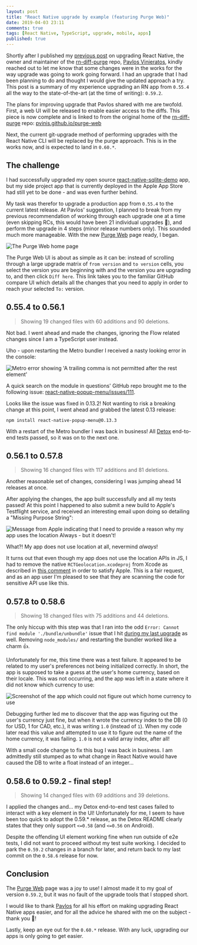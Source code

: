 ```yaml
---
layout: post
title: "React Native upgrade by example (featuring Purge Web)"
date: 2019-04-03 23:11
comments: true
tags: [React Native, TypeScript, upgrade, mobile, apps]
published: true
---
```

Shortly after I published my [previous post](/blog/2019/03/03/upgrading-react-native-with-rn-diff-purge/) on upgrading React Native, the owner and maintainer of the [rn-diff-purge](https://github.com/react-native-community/rn-diff-purge) repo, [Pavlos Vinieratos](https://github.com/pvinis), kindly reached out to let me know that some changes were in the works for the way upgrade was going to work going forward. I had an upgrade that I had been planning to do and thought I would give the updated approach a try. This post is a summary of my experience upgrading an RN app from `0.55.4` all the way to the state-of-the-art (at the time of writing): `0.59.2`. 

The plans for improving upgrade that Pavlos shared with me are twofold. First, a web UI will be released to enable easier access to the diffs. This piece is now complete and is linked to from the original home of the [rn-diff-purge](https://github.com/pvinis/rn-diff-purge) repo: [pvinis.github.io/purge-web](https://pvinis.github.io/purge-web)

Next, the current git-upgrade method of performing upgrades with the React Native CLI will be replaced by the purge approach. This is in the works now, and is expected to land in `0.60.*`.


## The challenge

I had successfully upgraded my open source [react-native-sqlite-demo](https://github.com/blefebvre/react-native-sqlite-demo) app, but my side project app that is currently deployed in the Apple App Store had still yet to be done - and was even further behind. 

My task was therefor to upgrade a production app from `0.55.4` to the current latest release. At Pavlos' suggestion, I planned to break from my previous recommendation of working through each upgrade one at a time (even skipping RCs, this would have been 21 individual upgrades 😬), and perform the upgrade in 4 steps (minor release numbers only). This sounded much more manageable. With the new [Purge Web](https://pvinis.github.io/purge-web) page ready, I began.

<img src="{{ site.baseurl }}/images/react-native/upgrade-2/purge-web.png" alt="The Purge Web home page" />

The Purge Web UI is about as simple as it can be: instead of scrolling through a large upgrade matrix of `from version` and `to version` cells, you select the version you are beginning with and the version you are upgrading to, and then click `Diff here`. This link takes you to the familiar GitHub compare UI which details all the changes that you need to apply in order to reach your selected `To:` version.


## 0.55.4 to 0.56.1

> Showing 19 changed files with 60 additions and 90 deletions.

Not bad. I went ahead and made the changes, ignoring the Flow related changes since I am a TypeScript user instead.

Uho - upon restarting the Metro bundler I received a nasty looking error in the console:

<img src="{{ site.baseurl }}/images/react-native/upgrade-2/trailing-comma-after-rest2.png" alt="Metro error showing 'A trailing comma is not permitted after the rest element'" />

A quick search on the module in questions' GitHub repo brought me to the following issue: [react-native-popup-menu/issues/111](https://github.com/instea/react-native-popup-menu/issues/111).

Looks like the issue was fixed in 0.13.2! Not wanting to risk a breaking change at this point, I went ahead and grabbed the latest 0.13 release:

    npm install react-native-popup-menu@0.13.3

With a restart of the Metro bundler I was back in business! All [Detox](https://github.com/wix/Detox) end-to-end tests passed, so it was on to the next one.


## 0.56.1 to 0.57.8

> Showing 16 changed files with 117 additions and 81 deletions.

Another reasonable set of changes, considering I was jumping ahead 14 releases at once.

After applying the changes, the app built successfully and all my tests passed! At this point I happened to also submit a new build to Apple's Testflight service, and received an interesting email upon doing so detailing a "Missing Purpose String":

<img src="{{ site.baseurl }}/images/react-native/upgrade-2/missing-purpose-string.png" alt="Message from Apple indicating that I need to provide a reason why my app uses the location Always - but it doesn't!" />

What?! My app does not use location at all, nevermind _always_!

It turns out that even though my app does not use the location APIs in JS, I had to remove the native `RCTGeolocation.xcodeproj` from Xcode as described in [this comment](https://github.com/facebook/react-native/issues/20879#issuecomment-417697117) in order to satisfy Apple. This is a fair request, and as an app user I'm pleased to see that they are scanning the code for sensitive API use like this.


## 0.57.8 to 0.58.6

> Showing 18 changed files with 75 additions and 44 deletions.

The only hiccup with this step was that I ran into the odd `Error: Cannot find module './bundle/unbundle'` issue that I hit [during my last upgrade](/blog/2019/03/03/upgrading-react-native-with-rn-diff-purge/#bundleunbundle-) as well. Removing `node_modules/` and restarting the bundler worked like a charm 👍.

Unfortunately for me, this time there was a test failure. It appeared to be related to my user's preferences not being initialized correctly. In short, the app is supposed to take a guess at the user's home currency, based on their locale. This was not occurring, and the app was left in a state where it did not know which currency to use:

<img src="{{ site.baseurl }}/images/react-native/upgrade-2/preferred-currency.png" alt="Screenshot of the app which could not figure out which home currency to use" />

Debugging further led me to discover that the app was figuring out the user's currency just fine, but when it wrote the currency index to the DB (0 for USD, 1 for CAD, etc.), it was writing `1.0` (instead of `1`). When my code later read this value and attempted to use it to figure out the name of the home currency, it was failing. `1.0` is not a valid array index, after all! 

With a small code change to fix this bug I was back in business. I am admittedly still stumped as to what change in React Native would have caused the DB to write a float instead of an integer...


## 0.58.6 to 0.59.2 - final step!

> Showing 14 changed files with 69 additions and 39 deletions.

I applied the changes and... my Detox end-to-end test cases failed to interact with a key element in the UI! Unfortunately for me, I seem to have been too quick to adopt the 0.59.* release, as the Detox README clearly states that they only support `<=0.58` (and `<=0.56` on Android).

Despite the offending UI element working fine when run outside of e2e tests, I did not want to proceed without my test suite working. I decided to park the `0.59.2` changes in a branch for later, and return back to my last commit on the `0.58.6` release for now. 


## Conclusion

The [Purge Web](https://pvinis.github.io/purge-web) page was a joy to use! I almost made it to my goal of version `0.59.2`, but it was no fault of the upgrade tools that I stopped short.

I would like to thank [Pavlos](https://twitter.com/pvinis) for all his effort on making upgrading React Native apps easier, and for all the advice he shared with me on the subject - thank you 🍻! 

Lastly, keep an eye out for the `0.60.*` release. With any luck, upgrading our apps is only going to get easier.

